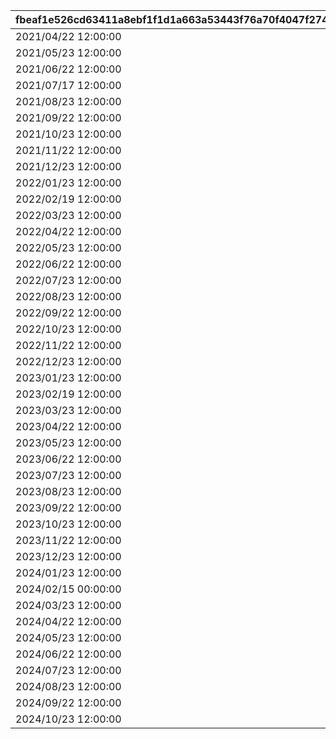 |fbeaf1e526cd63411a8ebf1f1d1a663a53443f76a70f4047f27453028e5c9cbe|b2fd7fea0b4c480dba5f7b97dd64643608129db112edba52349b474c9886de1d|98f59c8a1ced1ec31b8b34c013a8fcbbe58a5f795ea25d9221c00b6b5e02eaa3|6adec3a682313076af659b6ec1b389d228e30ca2e0315afe786e0bc5830b7185|266631900ca6220bc34a9ae859ca5a22c985cb428c115766b6bb04ff46ca543b|74a4400e772bb470831d56ec3f38c06ea571e640f99b740d7dd1cb377c019812|
| --- | --- | --- | --- | --- | --- |
|2021/04/22 12:00:00|1038|1038|2021/04/30 00:00:00|2021/04/29 23:59:59|2021/05/23 11:59:59|
|2021/05/23 12:00:00|1039|1039|2021/05/31 00:00:00|2021/05/30 23:59:59|2021/06/22 11:59:59|
|2021/06/22 12:00:00|1040|1040|2021/06/30 00:00:00|2021/06/29 23:59:59|2021/07/17 11:59:59|
|2021/07/17 12:00:00|1041|1041|2021/07/31 00:00:00|2021/07/30 23:59:59|2021/08/23 11:59:59|
|2021/08/23 12:00:00|1042|1042|2021/08/31 00:00:00|2021/08/30 23:59:59|2021/09/22 11:59:59|
|2021/09/22 12:00:00|1043|1043|2021/09/30 00:00:00|2021/09/29 23:59:59|2021/10/23 11:59:59|
|2021/10/23 12:00:00|1044|1044|2021/10/31 00:00:00|2021/10/30 23:59:59|2021/11/22 11:59:59|
|2021/11/22 12:00:00|1045|1045|2021/11/30 00:00:00|2021/11/29 23:59:59|2021/12/23 11:59:59|
|2021/12/23 12:00:00|1046|1046|2021/12/31 00:00:00|2021/12/30 23:59:59|2022/1/23 11:59:59|
|2022/01/23 12:00:00|1047|1047|2022/01/31 00:00:00|2022/01/30 23:59:59|2022/02/19 11:59:59|
|2022/02/19 12:00:00|1048|1048|2022/02/28 00:00:00|2022/02/27 23:59:59|2022/03/23 11:59:59|
|2022/03/23 12:00:00|1049|1049|2022/03/31 00:00:00|2022/03/30 23:59:59|2022/04/22 11:59:59|
|2022/04/22 12:00:00|1050|1050|2022/04/30 00:00:00|2022/04/29 23:59:59|2022/05/23 11:59:59|
|2022/05/23 12:00:00|1051|1051|2022/05/31 00:00:00|2022/05/30 23:59:59|2022/06/22 11:59:59|
|2022/06/22 12:00:00|1052|1052|2022/06/30 00:00:00|2022/06/29 23:59:59|2022/07/23 11:59:59|
|2022/07/23 12:00:00|1053|1053|2022/07/31 00:00:00|2022/07/30 23:59:59|2022/08/23 11:59:59|
|2022/08/23 12:00:00|1054|1054|2022/08/31 00:00:00|2022/08/30 23:59:59|2022/09/22 11:59:59|
|2022/09/22 12:00:00|1055|1055|2022/09/30 00:00:00|2022/09/29 23:59:59|2022/10/23 11:59:59|
|2022/10/23 12:00:00|1056|1056|2022/10/31 00:00:00|2022/10/30 23:59:59|2022/11/22 11:59:59|
|2022/11/22 12:00:00|1057|1057|2022/11/30 00:00:00|2022/11/29 23:59:59|2022/12/23 11:59:59|
|2022/12/23 12:00:00|1058|1058|2022/12/31 00:00:00|2022/12/30 23:59:59|2023/01/23 11:59:59|
|2023/01/23 12:00:00|1059|1059|2023/01/31 00:00:00|2023/01/30 23:59:59|2023/02/19 11:59:59|
|2023/02/19 12:00:00|1060|1060|2023/02/28 00:00:00|2023/02/27 23:59:59|2023/03/23 11:59:59|
|2023/03/23 12:00:00|1061|1061|2023/03/31 00:00:00|2023/03/30 23:59:59|2023/04/22 11:59:59|
|2023/04/22 12:00:00|1063|1063|2023/04/30 00:00:00|2023/04/29 23:59:59|2023/05/23 11:59:59|
|2023/05/23 12:00:00|1064|1064|2023/05/31 00:00:00|2023/05/30 23:59:59|2023/06/22 11:59:59|
|2023/06/22 12:00:00|1065|1065|2023/06/30 00:00:00|2023/06/29 23:59:59|2023/07/23 11:59:59|
|2023/07/23 12:00:00|1066|1066|2023/07/31 00:00:00|2023/07/30 23:59:59|2023/08/23 11:59:59|
|2023/08/23 12:00:00|1067|1067|2023/08/31 00:00:00|2023/08/30 23:59:59|2023/09/22 11:59:59|
|2023/09/22 12:00:00|1068|1068|2023/09/30 00:00:00|2023/09/29 23:59:59|2023/10/23 11:59:59|
|2023/10/23 12:00:00|1069|1069|2023/10/31 00:00:00|2023/10/30 23:59:59|2023/11/22 11:59:59|
|2023/11/22 12:00:00|1070|1070|2023/11/30 00:00:00|2023/11/29 23:59:59|2023/12/23 11:59:59|
|2023/12/23 12:00:00|1071|1071|2023/12/31 00:00:00|2023/12/30 23:59:59|2024/01/23 11:59:59|
|2024/01/23 12:00:00|1072|1072|2024/01/31 00:00:00|2024/01/30 23:59:59|2024/02/14 23:59:59|
|2024/02/15 00:00:00|1073|1073|2024/02/29 00:00:00|2024/02/28 23:59:59|2024/03/23 11:59:59|
|2024/03/23 12:00:00|1074|1074|2024/03/31 00:00:00|2024/03/30 23:59:59|2024/04/22 11:59:59|
|2024/04/22 12:00:00|1075|1075|2024/04/30 00:00:00|2024/04/29 23:59:59|2024/05/23 11:59:59|
|2024/05/23 12:00:00|1076|1076|2024/05/31 00:00:00|2024/05/30 23:59:59|2024/06/22 11:59:59|
|2024/06/22 12:00:00|1077|1077|2024/06/30 00:00:00|2024/06/29 23:59:59|2024/07/23 11:59:59|
|2024/07/23 12:00:00|1078|1078|2024/07/31 00:00:00|2024/07/30 23:59:59|2024/08/23 11:59:59|
|2024/08/23 12:00:00|1079|1079|2024/08/31 00:00:00|2024/08/30 23:59:59|2024/09/22 11:59:59|
|2024/09/22 12:00:00|1080|1080|2024/09/30 00:00:00|2024/09/29 23:59:59|2024/10/23 11:59:59|
|2024/10/23 12:00:00|1081|1081|2024/10/31 00:00:00|2024/10/30 23:59:59|2024/11/22 11:59:59|